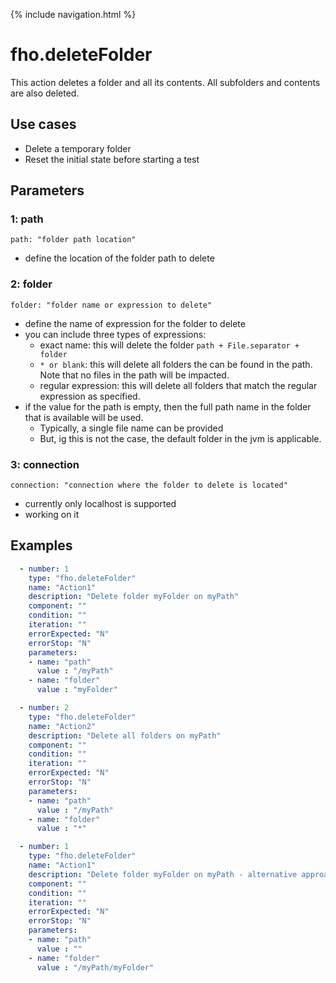 {% include navigation.html %}

# fho.deleteFolder

This action deletes a folder and all its contents. All subfolders and contents are also deleted. 

## Use cases

* Delete a temporary folder
* Reset the initial state before starting a test

## Parameters

### 1: path

`path: "folder path location"`
* define the location of the folder path to delete

### 2: folder

`folder: "folder name or expression to delete"`
* define the name of expression for the folder to delete
* you can include three types of expressions:
  * exact name: this will delete the folder `path + File.separator + folder`
  * `* or blank`: this will delete all folders the can be found in the path. Note that no files in the path will be impacted. 
  * regular expression: this will delete all folders that match the regular expression as specified. 
* if the value for the path is empty, then the full path name in the folder that is available will be used.
  * Typically, a single file name can be provided
  * But, ig this is not the case, the default folder in the jvm is applicable.

### 3: connection

`connection: "connection where the folder to delete is located"`
* currently only localhost is supported
* working on it

## Examples

```yaml
  - number: 1
    type: "fho.deleteFolder"
    name: "Action1"
    description: "Delete folder myFolder on myPath"
    component: ""
    condition: ""
    iteration: ""
    errorExpected: "N"
    errorStop: "N"
    parameters:
    - name: "path"
      value : "/myPath"
    - name: "folder"
      value : "myFolder"
```

```yaml
  - number: 2
    type: "fho.deleteFolder"
    name: "Action2"
    description: "Delete all folders on myPath"
    component: ""
    condition: ""
    iteration: ""
    errorExpected: "N"
    errorStop: "N"
    parameters:
    - name: "path"
      value : "/myPath"
    - name: "folder"
      value : "*"
```

```yaml
  - number: 1
    type: "fho.deleteFolder"
    name: "Action1"
    description: "Delete folder myFolder on myPath - alternative approach"
    component: ""
    condition: ""
    iteration: ""
    errorExpected: "N"
    errorStop: "N"
    parameters:
    - name: "path"
      value : ""
    - name: "folder"
      value : "/myPath/myFolder"
```